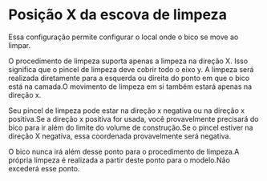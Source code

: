 Posição X da escova de limpeza
====
Essa configuração permite configurar o local onde o bico se move ao limpar.

O procedimento de limpeza suporta apenas a limpeza na direção X. Isso significa que o pincel de limpeza deve cobrir todo o eixo y. A limpeza será realizada diretamente para a esquerda ou direita do ponto em que o bico está na camada.O movimento de limpeza em si também estará apenas na direção x.

Seu pincel de limpeza pode estar na direção x negativa ou na direção x positiva.Se a direção x positiva for usada, você provavelmente precisará do bico para ir além do limite do volume de construção.Se o pincel estiver na direção X negativa, essa coordenada provavelmente será negativa.

O bico nunca irá além desse ponto para o procedimento de limpeza.A própria limpeza é realizada a partir deste ponto para o modelo.Não excederá esse ponto.